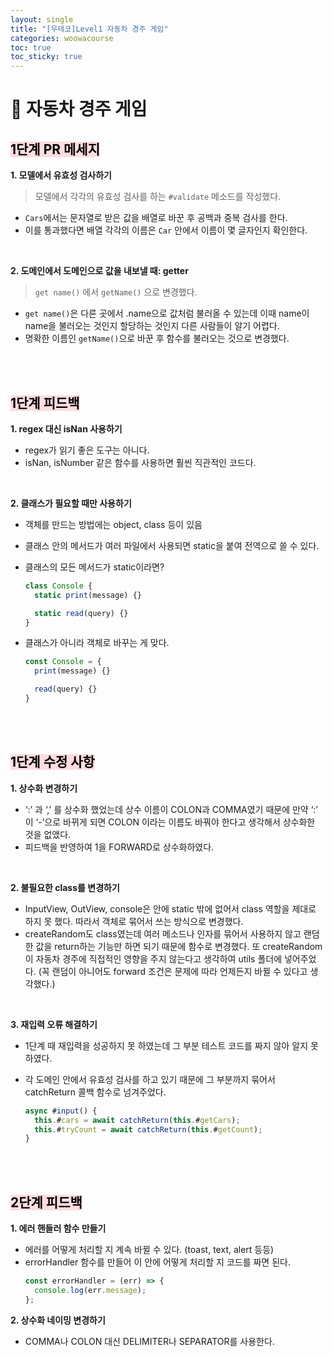 ```yaml
---
layout: single
title: "[우테코]Level1 자동차 경주 게임"
categories: woowacourse
toc: true
toc_sticky: true
---
```


# 🚗 자동차 경주 게임

## <mark style='background-color: #ffdce0'>1단계 PR 메세지</mark>

**1\. 모델에서 유효성 검사하기**

> 모델에서 각각의 유효성 검사를 하는 `#validate` 메소드를 작성했다.

- `Cars`에서는 문자열로 받은 값을 배열로 바꾼 후 공백과 중복 검사를 한다.
- 이를 통과했다면 배열 각각의 이름은 `Car` 안에서 이름이 몇 글자인지 확인한다.

<br/>

**2\. 도메인에서 도메인으로 값을 내보낼 때: getter**

> `get name()` 에서 `getName()` 으로 변경했다.

- `get name()`은 다른 곳에서 .name으로 값처럼 불러올 수 있는데 이때 name이 name을 불러오는 것인지 할당하는 것인지 다른 사람들이 알기 어렵다.
- 명확한 이름인 `getName()`으로 바꾼 후 함수를 불러오는 것으로 변경했다.

<br/>
<br/>

## <mark style='background-color: #ffdce0'>1단계 피드백</mark>

**1\. regex 대신 isNan 사용하기**

- regex가 읽기 좋은 도구는 아니다.
- isNan, isNumber 같은 함수를 사용하면 훨씬 직관적인 코드다.

<br/>

**2\. 클래스가 필요할 때만 사용하기**

- 객체를 만드는 방법에는 object, class 등이 있음
- 클래스 안의 메서드가 여러 파일에서 사용되면 static을 붙여 전역으로 쓸 수 있다.
- 클래스의 모든 메서드가 static이라면?

  ```js
  class Console {
    static print(message) {}

    static read(query) {}
  }
  ```

- 클래스가 아니라 객체로 바꾸는 게 맞다.

  ```js
  const Console = {
    print(message) {}

    read(query) {}
  }
  ```

<br/>
<br/>

## <mark style='background-color: #ffdce0'>1단계 수정 사항</mark>

**1\. 상수화 변경하기**

- ‘:’ 과 ‘,’ 를 상수화 했었는데 상수 이름이 COLON과 COMMA였기 때문에 만약 ‘:’ 이 ‘-’으로 바뀌게 되면 COLON 이라는 이름도 바꿔야 한다고 생각해서 상수화한 것을 없앴다.
- 피드백을 반영하여 1을 FORWARD로 상수화하였다.

<br/>

**2\. 불필요한 class를 변경하기**

- InputView, OutView, console은 안에 static 밖에 없어서 class 역할을 제대로 하지 못 했다. 따라서 객체로 묶어서 쓰는 방식으로 변경했다.
- createRandom도 class였는데 여러 메소드나 인자를 묶어서 사용하지 않고 랜덤한 값을 return하는 기능만 하면 되기 때문에 함수로 변경했다. 또 createRandom이 자동차 경주에 직접적인 영향을 주지 않는다고 생각하여 utils 폴더에 넣어주었다. (꼭 랜덤이 아니어도 forward 조건은 문제에 따라 언제든지 바뀔 수 있다고 생각했다.)

<br/>

**3\. 재입력 오류 해결하기**

- 1단계 때 재입력을 성공하지 못 하였는데 그 부분 테스트 코드를 짜지 않아 알지 못 하였다.
- 각 도메인 안에서 유효성 검사를 하고 있기 때문에 그 부분까지 묶어서 catchReturn 콜백 함수로 넘겨주었다.

  ```js
  async #input() {
    this.#cars = await catchReturn(this.#getCars);
    this.#tryCount = await catchReturn(this.#getCount);
  }
  ```

<br/>
<br/>

## <mark style='background-color: #ffdce0'>2단계 피드백</mark>

**1\. 에러 핸들러 함수 만들기**

- 에러를 어떻게 처리할 지 계속 바뀔 수 있다. (toast, text, alert 등등)
- errorHandler 함수를 만들어 이 안에 어떻게 처리할 지 코드를 짜면 된다.
  ```js
  const errorHandler = (err) => {
    console.log(err.message);
  };
  ```

**2\. 상수화 네이밍 변경하기**

- COMMA나 COLON 대신 DELIMITER나 SEPARATOR를 사용한다.
